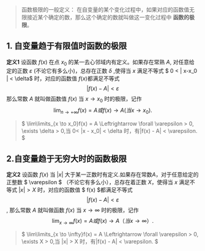 >函数极限的一般定义：
在自变量的某个变化过程中，如果对应的函数值无限接近某个确定的数，那么这个确定的数就叫做这一变化过程中 __函数的极限__。

## 1. 自变量趋于有限值时函数的极限
__定义1__  设函数 $f(x)$ 在点 $x_0$ 的某一去心邻域内有定义。如果存在常熟 $A$, 对任意给定的正数 $\varepsilon$ (不论它有多么小)，总存在正数 $\delta$ ,使得当 $x$ 满足不等式 $ 0 < | x-x_0 | < \delta$ 时，对应的函数值 $f(x)$都满足不等式$$ |f(x) -A| < \varepsilon $$
那么常数 $A$ 就叫做函数值 $f(x)$ 当 $x \to x_0$ 时的极限，记作$$ \lim_{n \to +\infty}f(x) = A 或 f(x) \to A (当x\to x_0). $$

> $ \lim\limits_{x \to x_0}f(x) = A \Leftrightarrow \forall \varepsilon > 0, \exists \delta > 0,当 0< |x - x_0| < \delta 时，有|f(x) - A| < \varepsilon. $



## 2.自变量趋于无穷大时的函数极限
__定义2__ 设函数 $f(x)$ 当 $|x|$ 大于某一正数时有定义.如果存在常数$A$，对于任意给定的正整数 $ \varepsilon $ （不论它有多么小），总存在着正数 $X$，使得当 $x$ 满足不等式 $|x| > X$ 时，对应的函数值 $ f(x) $都满足不等式 $$ |f(x) - A| < \varepsilon $$, 那么常数 $A$ 就叫做函数 $f(x)$ 当 $x \to \infty$ 时的极限，记作$$ \lim_{x \to \infty}f(x) = A 或 f(x) \to A （当x \to \infty）.$$

> $ \lim\limits_{x \to \infty}f(x) = A \Leftrightarrow \forall \varepsilon > 0, \exists X > 0,当 |x| > X 时，有|f(x) - A| < \varepsilon. $

